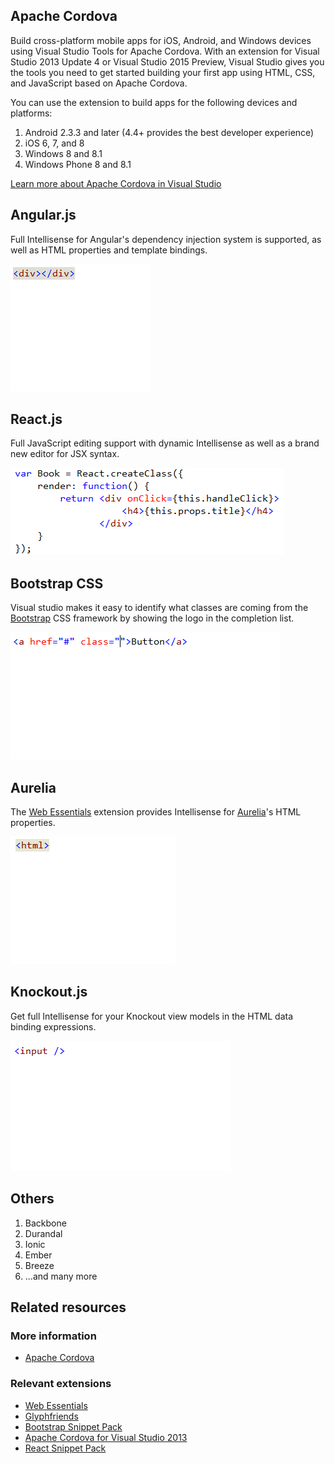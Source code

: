﻿<properties
	pageTitle="Client-side"
	description="Visual Studio has excellent support for many types of client-side frameworks."
	slug="client-side"
	keywords="vsix, extensibility, plugins"
/>

## Apache Cordova
Build cross-platform mobile apps for iOS, Android, and Windows devices using 
Visual Studio Tools for Apache Cordova. With an extension for Visual Studio 
2013 Update 4 or Visual Studio 2015 Preview, Visual Studio gives you the tools 
you need to get started building your first app using HTML, CSS, and 
JavaScript based on Apache Cordova.

You can use the extension to build apps for the following devices and platforms: 
1. Android 2.3.3 and later (4.4+ provides the best developer experience) 
2. iOS 6, 7, and 8
3. Windows 8 and 8.1 
4. Windows Phone 8 and 8.1 

[Learn more about Apache Cordova in Visual Studio](http://www.visualstudio.com/en-us/explore/cordova-vs.aspx)

## Angular.js
Full Intellisense for Angular's dependency injection system is supported,
as well as HTML properties and template bindings.

![Angular Intellisense](_assets/frameworks-angular.gif)

## React.js
Full JavaScript editing support with dynamic Intellisense as well as
a brand new editor for JSX syntax.

![React JSX editor](_assets/frameworks-react.png)

## Bootstrap CSS
Visual studio makes it easy to identify what classes are coming from the 
[Bootstrap](http://getbootstrap.com) CSS framework by showing the logo in
the completion list.

![Bootstrap Intellisense](_assets/frameworks-bootstrap.gif)

## Aurelia
The [Web Essentials](http://vswebessentials.com) extension provides 
Intellisense for [Aurelia](http://aurelia.io/)'s HTML properties.

![Aurelia Intellisense](_assets/frameworks-aurelia.gif)

## Knockout.js
Get full Intellisense for your Knockout view models in the
HTML data binding expressions.

![Knockout Intellisense](_assets/frameworks-knockout.gif)

## Others

1. Backbone
2. Durandal
3. Ionic
4. Ember
5. Breeze
6. ...and many more

<aside role="complementary">

## Related resources

<section>

### More information

- [Apache Cordova](http://cordova.apache.org/)
</section>

<section>

### Relevant extensions

- [Web Essentials](https://visualstudiogallery.msdn.microsoft.com/ee6e6d8c-c837-41fb-886a-6b50ae2d06a2)
- [Glyphfriends](https://visualstudiogallery.msdn.microsoft.com/5fd24afb-b3b2-4cec-9b03-1cfcec6123aa)
- [Bootstrap Snippet Pack](https://visualstudiogallery.msdn.microsoft.com/e82e7862-f731-4183-a27a-3a44b261bfe5)
- [Apache Cordova for Visual Studio 2013](http://www.microsoft.com/en-us/download/details.aspx?id=42675)
- [React Snippet Pack](https://visualstudiogallery.msdn.microsoft.com/234d79e9-f0fd-41e1-a926-850da8e8c7d7)
</section>

</aside>

